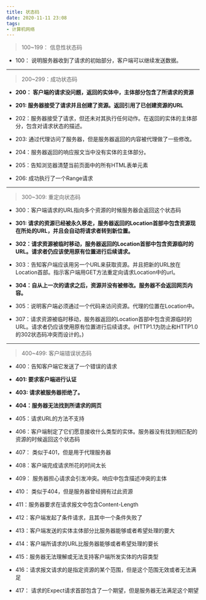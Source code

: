 ```yaml
---
title: 状态码
date: 2020-11-11 23:08
tags:
- 计算机网络
---
```

>100~199： 信息性状态码
* 100： 说明服务器收到了请求的初始部分，客户端可以继续发送数据。
---
>200~299：成功状态码
* **200： 客户端的请求没问题，返回的实体中，主体部分包含了所请求的资源**

* **201: 服务器接受了请求并且创建了资源。返回引用了已创建资源的URL**

* 202：服务器接受了请求，但还未对其执行任何动作。在返回的实体的主体部分，包含对请求状态的描述。

* 203: 通过代理访问了服务器，但是服务器返回的内容被代理做了一些修改。

* 204：服务器返回的响应报文当中没有实体的主体部分。

* 205：告知浏览器清楚当前页面中的所有HTML表单元素

* 206: 成功执行了一个Range请求
---
>300~309: 重定向状态码

* 300：客户端请求的URL指向多个资源的时候服务器会返回这个状态码

* **301: 请求的资源已经被永久移走，服务器返回的Location首部中包含资源现在所处的URL，并且会自动将请求者转到新位置。**

* **302：请求资源被临时移动，服务器返回的Location首部中包含资源临时的URL。请求者仍应该使用原有位置进行后续请求。**

* 303：告知客户端应该用另一个URL来获取资源。并且把新的URL放在Location首部。指示客户端用GET方法重定向请求Location中的url。

* **304：自从上一次的请求之后，资源并没有被修改。服务器不会返回网页内容。**

* 305：说明客户端必须通过一个代码来访问资源。代理的位置在Location中。

* 307：请求资源被临时移动，服务器返回的Location首部中包含资源临时的URL。请求者仍应该使用原有位置进行后续请求。(HTTP1.1为防止和HTTP1.0的302状态码冲突而设计的。)

---
>400~499: 客户端错误状态码

* 400：告知客户端它发送了一个错误的请求

* **401: 要求客户端进行认证**

* **403: 请求被服务器拒绝了。**

* **404：服务器无法找到所请求的网页**

* 405：请求URL的方法不支持

* 406：客户端制定了它们愿意接收什么类型的实体。服务器没有找到相匹配的资源的时候返回这个状态码

* 407： 类似于401，但是用于代理服务器

* 408：客户端完成请求所花的时间太长

* 409： 服务器担心请求会引发冲突。响应中包含描述冲突的主体

* 410： 类似于404，但是服务器曾经拥有过此资源

* 411：服务器要求在请求报文中包含Content-Length

* 412：客户端发起了条件请求，且其中一个条件失败了

* 413：客户端发送的实体主体部分比服务器能够或者希望处理的要大

* 414：客户端所请求的URL比服务器能够或者希望处理的要长

* 415：服务器无法理解或无法支持客户端所发实体的内容类型

* 416：请求报文请求的是指定资源的某个范围，但是这个范围无效或者无法满足

* 417： 请求的Expect请求首部包含了一个期望，但是服务器无法满足这个期望

